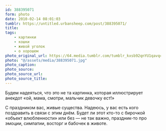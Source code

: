 ```yaml
---
id: 388395071
form: photo
date: 2010-02-14 08:01:03
tumblr: https://untitled.urbansheep.com/post/388395071/
title:
tags:
    - картинки
    - кошки
    - живой уголок
    - о хорошем
photo_original_url: https://64.media.tumblr.com/tumblr_kxsb92qnYU1qavqc9o1_500.jpg
photo: "@/assets/media/388395071.jpg"
photo_caption:
photo_source:
photo_source_url:
photo_source_title:
---
```


<p>Будем надеяться, что это не та картинка, которая иллюстрирует анекдот «ой, мама, смотри, мальчик девочку ест!»</p>

<p>C праздником вас, живые существа. Надеюсь, у вас есть кого поздравить в связи с этим днём. Будет ли этот кто-то с бирочкой «объект влюбленности» или без — не так важно, праздник-то про эмоции, симпатии, восторг и бабочек в животе.</p>
